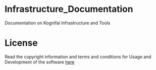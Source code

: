 # Infrastructure_Documentation
Documentation on Kognifai Infrastructure and Tools

# License
Read the copyright information and terms and conditions for Usage and Development of the software [here]( https://github.com/kognifai/Core_Documentation/blob/master/LinkedPages/License.md)

